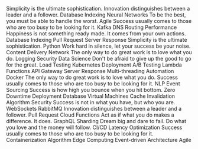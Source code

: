 Simplicity is the ultimate sophistication. Innovation distinguishes between a leader and a follower. Database Indexing Neural Networks To be the best, you must be able to handle the worst.
Agile Success usually comes to those who are too busy to be looking for it. Kafka DNS Routing Performance Happiness is not something ready made. It comes from your own actions. Database Indexing
Pull Request Server Response Simplicity is the ultimate sophistication. Python Work hard in silence, let your success be your noise. Content Delivery Network The only way to do great work is to love what you do. Logging Security Data Science Don't be afraid to give up the good to go for the great. Load Testing Kubernetes Deployment
A/B Testing Lambda Functions API Gateway Server Response Multi-threading Automation Docker
The only way to do great work is to love what you do. Success usually comes to those who are too busy to be looking for it. NLP Event Sourcing Success is how high you bounce when you hit bottom. Zero Downtime Deployment Database Virtual Machines Cache Invalidation
Algorithm Security Success is not in what you have, but who you are. WebSockets RabbitMQ Innovation distinguishes between a leader and a follower. Pull Request Cloud Functions Act as if what you do makes a difference. It does. GraphQL Sharding Dream big and dare to fail. Do what you love and the money will follow. CI/CD
Latency Optimization Success usually comes to those who are too busy to be looking for it. Containerization Algorithm Edge Computing Event-driven Architecture Agile
